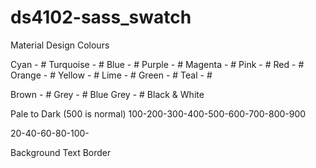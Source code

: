 # ds4102-sass_swatch

Material Design Colours

Cyan - #
Turquoise - #
Blue - #
Purple - #
Magenta - #
Pink - #
Red - #
Orange - #
Yellow - #
Lime - #
Green - #
Teal - #

Brown - #
Grey - #
Blue Grey - #
Black & White

Pale to Dark (500 is normal)
100-200-300-400-500-600-700-800-900

20-40-60-80-100-

Background
Text
Border
